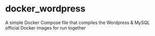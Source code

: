 # docker_wordpress
A simple Docker Compose file that compiles the Wordpress &amp; MySQL official Docker images for run together
